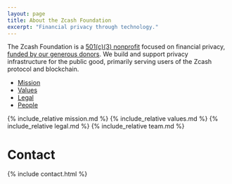 ```yaml
---
layout: page
title: About the Zcash Foundation
excerpt: "Financial privacy through technology."
---
```


The Zcash Foundation is a [501(c)(3) nonprofit](/about/incorporation-docs/) focused on financial privacy, [funded by our generous donors](https://www.zfnd.org/about/funding/). We build and support privacy infrastructure for the public good, primarily serving users of the Zcash protocol and blockchain.

- [Mission](#mission)
- [Values](#values)
- [Legal](#legal)
- [People](#team)
<!-- - [Open Positions](https://www.zfnd.org/about/open-positions/) -->

{% include_relative mission.md %}
{% include_relative values.md %}
{% include_relative legal.md %}
{% include_relative team.md %}

# Contact

{% include contact.html %}
